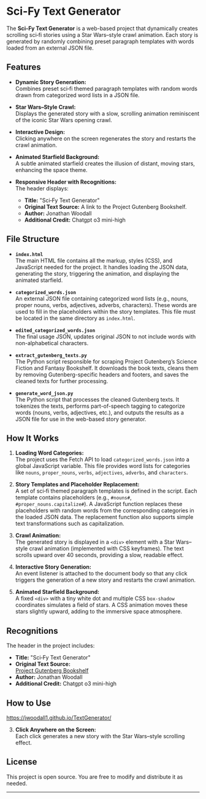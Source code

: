 # Sci-Fy Text Generator

The **Sci-Fy Text Generator** is a web-based project that dynamically creates scrolling sci‑fi stories using a Star Wars–style crawl animation. Each story is generated by randomly combining preset paragraph templates with words loaded from an external JSON file.

## Features

- **Dynamic Story Generation:**  
  Combines preset sci‑fi themed paragraph templates with random words drawn from categorized word lists in a JSON file.

- **Star Wars–Style Crawl:**  
  Displays the generated story with a slow, scrolling animation reminiscent of the iconic Star Wars opening crawl.

- **Interactive Design:**  
  Clicking anywhere on the screen regenerates the story and restarts the crawl animation.

- **Animated Starfield Background:**  
  A subtle animated starfield creates the illusion of distant, moving stars, enhancing the space theme.

- **Responsive Header with Recognitions:**  
  The header displays:
  - **Title:** "Sci‑Fy Text Generator"
  - **Original Text Source:** A link to the Project Gutenberg Bookshelf.
  - **Author:** Jonathan Woodall
  - **Additional Credit:** Chatgpt o3 mini-high

## File Structure

- **`index.html`**  
  The main HTML file contains all the markup, styles (CSS), and JavaScript needed for the project. It handles loading the JSON data, generating the story, triggering the animation, and displaying the animated starfield.

- **`categorized_words.json`**  
  An external JSON file containing categorized word lists (e.g., nouns, proper nouns, verbs, adjectives, adverbs, characters). These words are used to fill in the placeholders within the story templates. This file must be located in the same directory as `index.html`.

- **`edited_categorized_words.json`**  
  The final usage JSON, updates original JSON to not include words with non-alphabetical characters.

- **`extract_gutenberg_texts.py`**  
  The Python script responsible for scraping Project Gutenberg’s Science Fiction and Fantasy Bookshelf. It downloads the book texts, cleans them by removing Gutenberg-specific headers and footers, and saves the cleaned texts for further processing.

- **`generate_word_json.py`**  
  The Python script that processes the cleaned Gutenberg texts. It tokenizes the texts, performs part-of-speech tagging to categorize words (nouns, verbs, adjectives, etc.), and outputs the results as a JSON file for use in the web-based story generator.

## How It Works

1. **Loading Word Categories:**  
   The project uses the Fetch API to load `categorized_words.json` into a global JavaScript variable. This file provides word lists for categories like `nouns`, `proper_nouns`, `verbs`, `adjectives`, `adverbs`, and `characters`.

2. **Story Templates and Placeholder Replacement:**  
   A set of sci‑fi themed paragraph templates is defined in the script. Each template contains placeholders (e.g., `#nouns#`, `#proper_nouns.capitalize#`). A JavaScript function replaces these placeholders with random words from the corresponding categories in the loaded JSON data. The replacement function also supports simple text transformations such as capitalization.

3. **Crawl Animation:**  
   The generated story is displayed in a `<div>` element with a Star Wars–style crawl animation (implemented with CSS keyframes). The text scrolls upward over 40 seconds, providing a slow, readable effect.

4. **Interactive Story Generation:**  
   An event listener is attached to the document body so that any click triggers the generation of a new story and restarts the crawl animation.

5. **Animated Starfield Background:**  
   A fixed `<div>` with a tiny white dot and multiple CSS `box-shadow` coordinates simulates a field of stars. A CSS animation moves these stars slightly upward, adding to the immersive space atmosphere.

## Recognitions

The header in the project includes:
- **Title:** "Sci‑Fy Text Generator"
- **Original Text Source:**  
  [Project Gutenberg Bookshelf](https://www.gutenberg.org/ebooks/bookshelf/480)
- **Author:** Jonathan Woodall
- **Additional Credit:** Chatgpt o3 mini-high

## How to Use

https://jwoodall1.github.io/TextGenerator/

3. **Click Anywhere on the Screen:**  
   Each click generates a new story with the Star Wars–style scrolling effect.

## License

This project is open source. You are free to modify and distribute it as needed.

---

